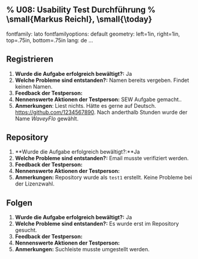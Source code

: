 % U08: Usability Test Durchführung
% \small{Markus Reichl}, \small{\today}
---
fontfamily: lato
fontfamilyoptions: default
geometry: left=1in, right=1in, top=.75in, bottom=.75in
lang: de
...

## Registrieren
1. **Wurde die Aufgabe erfolgreich bewältigt?:** Ja
2. **Welche Probleme sind entstanden?:** Namen bereits vergeben. Findet keinen Namen.
3. **Feedback der Testperson:**
4. **Nennenswerte Aktionen der Testperson:** SEW Aufgabe gemacht..
5. **Anmerkungen**: Liest nichts. Hätte es gerne auf Deutsch. https://github.com/1234567890. Nach anderthalb Stunden wurde der Name *WaveyFlo* gewählt.

## Repository
1. **Wurde die Aufgabe erfolgreich bewältigt?:**Ja
2. **Welche Probleme sind entstanden?:** Email musste verifiziert werden.
3. **Feedback der Testperson:**
4. **Nennenswerte Aktionen der Testperson:**
5. **Anmerkungen:** Repository wurde als `test1` erstellt. Keine Probleme bei der Lizenzwahl.

## Folgen
1. **Wurde die Aufgabe erfolgreich bewältigt?:** Ja
2. **Welche Probleme sind entstanden?:** Es wurde erst im Repository gesucht.
3. **Feedback der Testperson:**
4. **Nennenswerte Aktionen der Testperson:**
5. **Anmerkungen:** Suchleiste musste umgestellt werden.